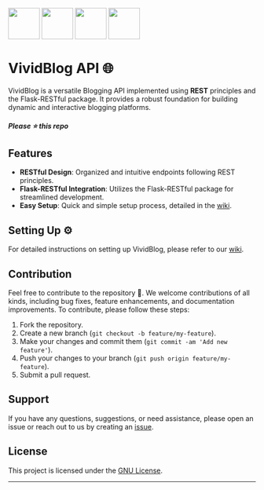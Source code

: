  <img src="https://cdn.jsdelivr.net/gh/devicons/devicon@latest/icons/flask/flask-original.svg" height = "64px" /> <img src="https://cdn.jsdelivr.net/gh/devicons/devicon@latest/icons/sqlite/sqlite-original.svg" height = "64px"/> <img src="https://cdn.jsdelivr.net/gh/devicons/devicon@latest/icons/postgresql/postgresql-original.svg" height = "64px"/> <img src="https://cdn.jsdelivr.net/gh/devicons/devicon@latest/icons/json/json-original.svg" height = "64px" />
          
          
          
# VividBlog API 🌐

VividBlog is a versatile Blogging API implemented using **REST** principles and the Flask-RESTful package. It provides a robust foundation for building dynamic and interactive blogging platforms.
##### Please ⭐ this repo
## Features

- **RESTful Design**: Organized and intuitive endpoints following REST principles.
- **Flask-RESTful Integration**: Utilizes the Flask-RESTful package for streamlined development.
- **Easy Setup**: Quick and simple setup process, detailed in the [wiki](https://github.com/Ezek-iel/VividBlog/wiki/).

## Setting Up ⚙️

For detailed instructions on setting up VividBlog, please refer to our [wiki](https://github.com/Ezek-iel/VividBlog/wiki/).

## Contribution

Feel free to contribute to the repository 🌱. We welcome contributions of all kinds, including bug fixes, feature enhancements, and documentation improvements. To contribute, please follow these steps:

1. Fork the repository.
2. Create a new branch (`git checkout -b feature/my-feature`).
3. Make your changes and commit them (`git commit -am 'Add new feature'`).
4. Push your changes to your branch (`git push origin feature/my-feature`).
5. Submit a pull request.

## Support

If you have any questions, suggestions, or need assistance, please open an issue or reach out to us by creating an [issue](https://github.com/Ezek-iel/VividBlog/issues).

## License

This project is licensed under the [GNU License](LICENSE).

---


